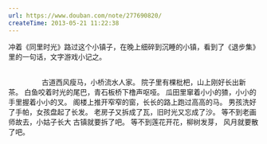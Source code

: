 ```yaml
---
url: https://www.douban.com/note/277690820/
createTime: 2013-05-21 11:22:38
---
```


冲着《同里时光》路过这个小镇子，在晚上细碎到沉睡的小镇，看到了《退步集》里的一句话，文字游戏小记之。
                
                
                
                
                


                
古道西风瘦马，小桥流水人家。
院子里有棵枇杷，山上刚好长出新茶。
白鱼咬着时光的尾巴，青石板桥下橹声呕哑。
瓜田里窜着小小的猹，小小的手里握着小小的叉。
阁楼上推开窄窄的窗，长长的路上跑过高高的马。
男孩洗好了手帕，女孩盘起了长发。
老房子又拆成了瓦，旧时光又忘成了沙。
等不到老画师故去，小姑子长大
古镇就要拆了吧。
等不到莲花开花，柳树发芽，
风月就要散了吧。